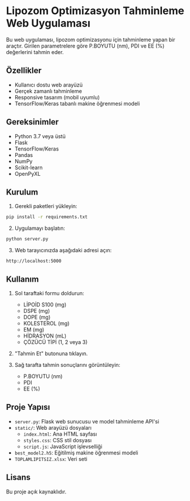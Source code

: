 # Lipozom Optimizasyon Tahminleme Web Uygulaması

Bu web uygulaması, lipozom optimizasyonu için tahminleme yapan bir araçtır. Girilen parametrelere göre P.BOYUTU (nm), PDI ve EE (%) değerlerini tahmin eder.

## Özellikler

- Kullanıcı dostu web arayüzü
- Gerçek zamanlı tahminleme
- Responsive tasarım (mobil uyumlu)
- TensorFlow/Keras tabanlı makine öğrenmesi modeli

## Gereksinimler

- Python 3.7 veya üstü
- Flask
- TensorFlow/Keras
- Pandas
- NumPy
- Scikit-learn
- OpenPyXL

## Kurulum

1. Gerekli paketleri yükleyin:

```bash
pip install -r requirements.txt
```

2. Uygulamayı başlatın:

```bash
python server.py
```

3. Web tarayıcınızda aşağıdaki adresi açın:

```
http://localhost:5000
```

## Kullanım

1. Sol taraftaki formu doldurun:
   - LİPOİD S100 (mg)
   - DSPE (mg)
   - DOPE (mg)
   - KOLESTEROL (mg)
   - EM (mg)
   - HİDRASYON (mL)
   - ÇÖZÜCÜ TİPİ (1, 2 veya 3)

2. "Tahmin Et" butonuna tıklayın.

3. Sağ tarafta tahmin sonuçlarını görüntüleyin:
   - P.BOYUTU (nm)
   - PDI
   - EE (%)

## Proje Yapısı

- `server.py`: Flask web sunucusu ve model tahminleme API'si
- `static/`: Web arayüzü dosyaları
  - `index.html`: Ana HTML sayfası
  - `styles.css`: CSS stil dosyası
  - `script.js`: JavaScript işlevselliği
- `best_model2.h5`: Eğitilmiş makine öğrenmesi modeli
- `TOPLAMLIPITSIZ.xlsx`: Veri seti

## Lisans

Bu proje açık kaynaklıdır. 